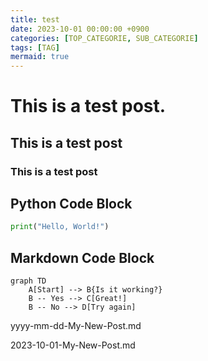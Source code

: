 ```yaml
---
title: test
date: 2023-10-01 00:00:00 +0900
categories: [TOP_CATEGORIE, SUB_CATEGORIE]
tags: [TAG]
mermaid: true
---
```

# This is a test post.

## This is a test post

###     This is a test post

## Python Code Block

```python
print("Hello, World!")
```

## Markdown Code Block


```mermaid
graph TD
    A[Start] --> B{Is it working?}
    B -- Yes --> C[Great!]
    B -- No --> D[Try again]
```



yyyy-mm-dd-My-New-Post.md

2023-10-01-My-New-Post.md